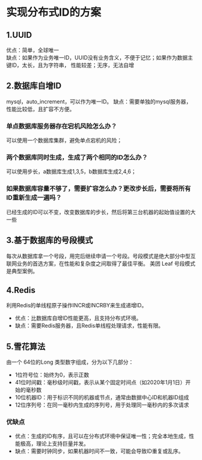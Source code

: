# 实现分布式ID的方案
## 1.UUID
优点：简单，全球唯一  
缺点：如果作为业务唯一ID，UUID没有业务含义，不便于记忆；如果作为数据主键ID，太长，且为字符串， 性能较差；无序，无法自增

## 2.数据库自增ID
mysql，auto_increment，可以作为唯一ID。
缺点：需要单独的mysql服务器，性能比较低，且扩容不方便。
### 单点数据库服务器存在宕机风险怎么办？
可以使用一个数据库集群，避免单点宕机的风险；
### 两个数据库同时生成，生成了两个相同的ID怎么办？
可以使用步长，a数据库生成1,3,5，b数据库生成2,4,6；
### 如果数据库容量不够了，需要扩容怎么办？更改步长后，需要将所有ID重新生成一遍吗？
已经生成的ID可以不变，改变数据库的步长，然后将第三台机器的起始值设置的大一些

## 3.基于数据库的号段模式
每次从数据库拿一个号段，用完后继续申请一个号段。号段模式是绝大部分中型互联网业务的首选方案，在性能和复杂度之间取得了最佳平衡。
美团 Leaf 号段模式是典型案例。

## 4.Redis
利用Redis的单线程原子操作INCR或INCRBY来生成递增ID。  
- 优点：比数据库自增ID性能更高，且支持分布式环境。  
- 缺点：需要Redis服务器，且Redis单线程处理请求，性能有限。  

## 5.雪花算法
由一个 64位的Long 类型数字组成，分为以下几部分：
- 1位符号位：始终为0，表示正数
- 41位时间戳：毫秒级时间戳，表示从某个固定时间点（如2020年1月1日）开始的毫秒数
- 10位机器ID：用于标识不同的机器或节点，通常由数据中心ID和机器ID组成
- 12位序列号：在同一毫秒内生成的序列号，用于处理同一毫秒内的多次请求
### 优缺点
- 优点：生成的ID有序，且可以在分布式环境中保证唯一性；完全本地生成，性能极高，理论上支持巨量并发。
- 缺点：需要时钟同步，如果机器时间不一致，可能会导致ID重复或乱序。
